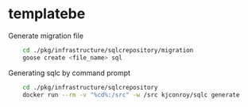 # templatebe

Generate migration file

```sh
    cd ./pkg/infrastructure/sqlcrepository/migration
    goose create <file_name> sql
```

Generating sqlc by command prompt

```sh
    cd ./pkg/infrastructure/sqlcrepository
    docker run --rm -v "%cd%:/src" -w /src kjconroy/sqlc generate
```